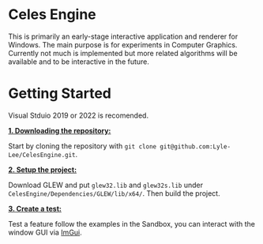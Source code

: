 # Celes Engine

This is primarily an early-stage interactive application and renderer for Windows.
The main purpose is for experiments in Computer Graphics.
Currently not much is implemented but more related algorithms will be available and to be interactive in the future.

# Getting Started

Visual Stduio 2019 or 2022 is recomended.

<ins>**1. Downloading the repository:**</ins>

Start by cloning the repository with `git clone git@github.com:Lyle-Lee/CelesEngine.git`.

<ins>**2. Setup the project:**</ins>

Download GLEW and put `glew32.lib` and `glew32s.lib` under `CelesEngine/Dependencies/GLEW/lib/x64/`.
Then build the project.

<ins>**3. Create a test:**</ins>

Test a feature follow the examples in the Sandbox, you can interact with the window GUI via [ImGui](https://github.com/ocornut/imgui).
